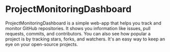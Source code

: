 # ProjectMonitoringDashboard
 ProjectMonitoringDashboard is a simple web-app that helps you track and monitor GitHub repositories. It shows you information like issues, pull requests, commits, and contributors. You can also see how popular a project is by tracking stars, forks, and watchers. It's an easy way to keep an eye on your open-source projects.
